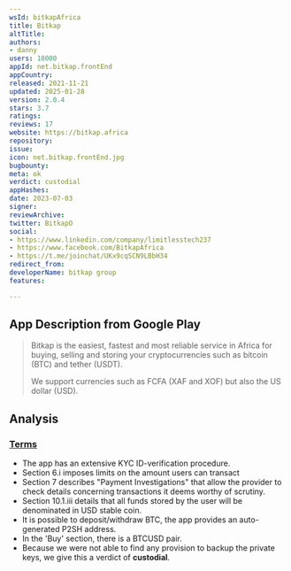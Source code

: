 ```yaml
---
wsId: bitkapAfrica
title: Bitkap
altTitle: 
authors:
- danny
users: 10000
appId: net.bitkap.frontEnd
appCountry: 
released: 2021-11-21
updated: 2025-01-28
version: 2.0.4
stars: 3.7
ratings: 
reviews: 17
website: https://bitkap.africa
repository: 
issue: 
icon: net.bitkap.frontEnd.jpg
bugbounty: 
meta: ok
verdict: custodial
appHashes: 
date: 2023-07-03
signer: 
reviewArchive: 
twitter: BitkapO
social:
- https://www.linkedin.com/company/limitlesstech237
- https://www.facebook.com/BitkapAfrica
- https://t.me/joinchat/UKx9cqSCN9LBbH34
redirect_from: 
developerName: bitkap group
features: 

---
```


## App Description from Google Play

> Bitkap is the easiest, fastest and most reliable service in Africa for buying, selling and storing your cryptocurrencies such as bitcoin (BTC) and tether (USDT).
>
> We support currencies such as FCFA (XAF and XOF) but also the US dollar (USD).

## Analysis

### [Terms](https://bitkap.africa/en/terms/)

- The app has an extensive KYC ID-verification procedure.
- Section 6.i imposes limits on the amount users can transact
- Section 7 describes "Payment Investigations" that allow the provider to check details concerning transactions it deems worthy of scrutiny.
- Section 10.1.iii details that all funds stored by the user will be denominated in USD stable coin.
- It is possible to deposit/withdraw BTC, the app provides an auto-generated P2SH address.
- In the 'Buy' section, there is a BTCUSD pair.
- Because we were not able to find any provision to backup the private keys, we give this a verdict of **custodial**.  
